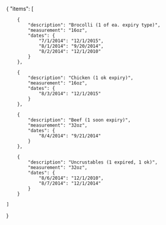 {
    "items": [

        {
            "description": "Brocolli (1 of ea. expiry type)",
            "measurement": "16oz",
            "dates": {
                "7/1/2014": "12/1/2015",
                "8/1/2014": "9/20/2014",
                "8/2/2014": "12/1/2010" 
            }
        },

        {
            "description": "Chicken (1 ok expiry)",
            "measurement": "16oz",
            "dates": {
                "8/3/2014": "12/1/2015"
            }
        },

        {
            "description": "Beef (1 soon expiry)",
            "measurement": "32oz",
            "dates": {
                "8/4/2014": "9/21/2014"
            }
        },

        {
            "description": "Uncrustables (1 expired, 1 ok)",
            "measurement": "32oz",
            "dates": {
                "8/6/2014": "12/1/2010",
                "8/7/2014": "12/1/2014" 
            }
        }

    ]
}